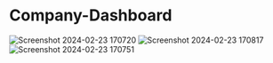 # Company-Dashboard
![Screenshot 2024-02-23 170720](https://github.com/ahhmed0abdelwahab/Company-Dashboard/assets/132660079/652b5b9b-8102-46ff-a78c-fad31eece266)
![Screenshot 2024-02-23 170817](https://github.com/ahhmed0abdelwahab/Company-Dashboard/assets/132660079/59858008-2823-4159-993f-e941c702ddc1)
![Screenshot 2024-02-23 170751](https://github.com/ahhmed0abdelwahab/Company-Dashboard/assets/132660079/e4086375-4e94-4763-8d7a-769a95725b08)
